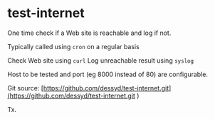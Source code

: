 # test-internet
One time check if a Web site is reachable and log if not.

Typically called using `cron` on a regular basis

Check Web site using `curl`
Log unreachable result using `syslog`

Host to be tested and port (eg 8000 instead of 80)  are configurable.

Git source: [https://github.com/dessyd/test-internet.git](https://github.com/dessyd/test-internet.git ) 

Tx.
